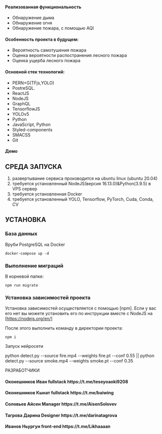<h4>Реализованная функциональность</h4>
<ul>
    <li>Обнаружение дыма</li>
    <li>Обнаружение огня</li>
    <li>Обнаружение пожара, с помощью AQI</li>
</ul> 
<h4>Особенность проекта в будущем:</h4>
<ul>
 <li>Вероятность самотушения пожара</li>
 <li>Оценка вероятности распостранения лесного пожара</li>
 <li>Оценка ущерба лесного пожара</li>
 </ul>
<h4>Основной стек технологий:</h4>
<ul>
    <li>PERN+G(TFjs,YOLO)</li>
    <li>PostreSQL.</li>
    <li>ReactJS</li>
    <li>NodeJS</li>
    <li>GraphQL</li>
    <li>TensorflowJS</li>
    <li>YOLOv5</li>
	<li>Python</li>
	<li>JavaScript, Python</li>
	<li>Styled-components</li>
	<li>SMACSS</li>
	<li>Git</li>
  
 </ul>
<h4>Демо</h4>
<!-- 
<p>Демо сервиса доступно по адресу: http://demo.test </p>
<p>Реквизиты тестового пользователя: email: <b>testuser@test.ru</b>, пароль: <b>testuser</b></p> -->


СРЕДА ЗАПУСКА
------------
1) развертывание сервиса производится на ubuntu linux (ubuntu 20.04)
2) требуется установленный NodeJS(версия 16.13.0)&Python(3.9.5) в VPS сервер
3) требуется установленная Docker
4) требуется установленный YOLO, Tensorflow, PyTorch, Cuda, Conda, CV


УСТАНОВКА
------------
### База данных

Вруби PostgreSQL на Docker
~~~
docker-compose up -d
~~~
### Выполнение миграций

В корневой папке: 
~~~
npm run migrate
~~~

### Установка зависимостей проекта

Установка зависимостей осуществляется с помощью [npm]. Если у вас его нет вы можете установить его по инструкции
вместе с NodeJS на [https://nodejs.org/en/]

После этого выполнить команду в директории проекта:

~~~
npm i
~~~

Запуск нейросети 

python detect.py --source fire.mp4 --weights fire.pt --conf 0.55 || python detect.py --source smoke.mp4 --weights smoke.pt --conf 0.35

РАЗРАБОТЧИКИ

<h4>Оконешников Иван fullstack https://t.me/teseyoaoki9208 </h4>
<h4>Оконешников Кынат fullstack https://t.me/baiwing </h4>
<h4>Соловьев Айсен Manager https://t.me/AisenSolovev </h4>
<h4>Тагрова Дарина Designer https://t.me/darinatagrova </h4>
<h4>Иванов Ньургун front-end https://t.me/Likhaaaan </h4>



